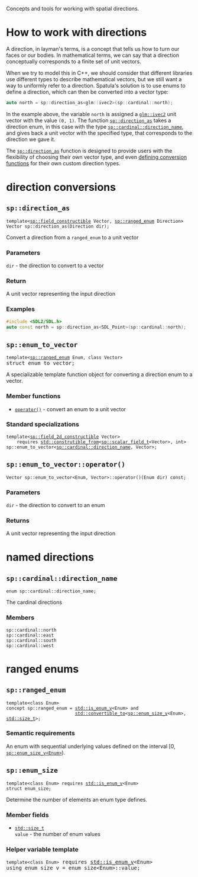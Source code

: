 Concepts and tools for working with spatial directions.

# How to work with directions

A direction, in layman's terms, is a concept that tells us how to turn our faces
or our bodies. In mathematical terms, we can say that a direction conceptually
corresponds to a finite set of unit vectors.

When we try to model this in C++, we should consider that different libraries
use different types to describe mathematical vectors, but we still want a way to
uniformly refer to a direction. Spatula's solution is to use enums to define a
direction, which can then be converted into a vector type:

```cpp
auto north = sp::direction_as<glm::ivec2>(sp::cardinal::north);
```

In the example above, the variable `north` is assigned a
[`glm::ivec2`](https://glm.g-truc.net/0.9.5/api/a00168.html#ga2ab812bd103527e2d6c62c2e2f5ee78f)
unit vector with the value `(0, 1)`. The function
[`sp::direction_as`](#Vector-direction_asdir) takes a direction enum, in this
case with the type
[`sp::cardinal::direction_name`](#enum-spcardinaldirection_name), and gives back
a unit vector with the specified type, that corresponds to the direction we gave
it.

The [`sp::direction_as`](#Vector-direction_asdir) function is designed to
provide users with the flexibility of choosing their own vector type, and even
[defining conversion functions](#struct-spenumtovector) for their own custom
direction types.

# direction conversions

## `sp::direction_as`
<pre>
<code><!-- language: lang-cpp -->template&lt;<a href="">sp::field_constructible</a> Vector, <a href="https://github.com/josiest/spatula/wiki/Directions#spranged_enum">sp::ranged_enum</a> Direction>
Vector sp::direction_as(Direction dir);
</code></pre>
Convert a direction from a `ranged_enum` to a unit vector

### Parameters
`dir` - the direction to convert to a vector

### Return
A unit vector representing the input direction

### Examples
```cpp
#include <SDL2/SDL.h>
auto const north = sp::direction_as<SDL_Point>(sp::cardinal::north);
```

## `sp::enum_to_vector`
<pre><code>template&lt;<a href="">sp::ranged_enum</a> Enum, class Vector></code>
struct enum_to_vector;
</pre>
A specializable template function object for converting a direction enum to a
vector.

### Member functions
- [`operator()`](#spenum_to_vectoroperator) - convert an enum to a unit vector

### Standard specializations

<pre>
<code>template&lt;<a href="">sp::field_2d_constructible</a> Vector>
    requires <a href="">std::construtible_from</a>&lt;<a href="">sp::scalar_field_t</a>&lt;Vector>, int>
sp::enum_to_vector<<a href="">sp::cardinal::direction_name</a>, Vector>;</code>
</pre>

## `sp::enum_to_vector::operator()`
<pre><code>Vector sp::enum_to_vector&lt;Enum, Vector>::operator()(Enum dir) const;</code>
</pre>

### Parameters
`dir` - the direction to convert to an enum

### Returns
A unit vector representing the input direction

# named directions

## `sp::cardinal::direction_name`
<pre><code>enum sp::cardinal::direction_name;</code></pre>
The cardinal directions

### Members
`sp::cardinal::north`  
`sp::cardinal::east`  
`sp::cardinal::south`  
`sp::cardinal::west`

# ranged enums

## `sp::ranged_enum`

<pre>
<code>template&lt;class Enum>
concept sp::ranged_enum = <a href="https://en.cppreference.com/w/cpp/types/is_enum">std::is_enum_v</a>&lt;Enum> and
                          <a href="https://en.cppreference.com/w/cpp/concepts/convertible_to">std::convertible_to</a>&lt;<a href="https://github.com/josiest/spatula/wiki/Directions#spenum_size">sp::enum_size_v</a>&lt;Enum>, <a href="https://en.cppreference.com/w/cpp/types/size_t">std::size_t</a>>;</code>
</pre>

### Semantic requirements

An enum with sequential underlying values defined on the interval
[0, [`sp::enum_size_v<Enum>`](#spenum_size)).

## `sp::enum_size`
<pre>
<code>template&lt;class Enum> requires <a href="https://en.cppreference.com/w/cpp/types/is_enum">std::is_enum_v</a>&lt;Enum>
struct enum_size;</code>
</pre>
Determine the number of elements an enum type defines.

### Member fields
- <code><a href="https://en.cppreference.com/w/cpp/types/size_t">std::size_t</a> value</code> - the number of enum values

### Helper variable template
<pre>
<code>template&lt;class Enum></code> requires <a href="https://en.cppreference.com/w/cpp/types/is_enum">std::is_enum_v</a>&lt;Enum>
using enum_size_v = enum_size&lt;Enum>::value;</code>
</pre>

